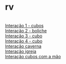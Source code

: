 # rv
<br><a href="https://paulohscwb.github.io/visualizacao-cientifica/modulo8/exemplo18a.htm" target="_blank">Interação 1 - cubos</a>
<br><a href="https://paulohscwb.github.io/visualizacao-cientifica/modulo8/exemplo21.htm" target="_blank">Interação 2 - boliche</a>
<br><a href="exemplo18b.htm" target="_blank">Interação 3 - cubo</a>
<br><a href="exemplo18c.htm" target="_blank">Interação 4 - cubo</a>
<br><a href="https://paulohscwb.github.io/visualizacao-cientifica/modulo8/exemplo19a.htm" target="_blank">Interação caverna</a>
<br><a href="https://paulohscwb.github.io/visualizacao-cientifica/modulo8/exemplo19b.htm" target="_blank">Interação igreja</a>
<br><a href="https://paulohscwb.github.io/visualizacao-cientifica/modulo8/exemplo18a1.htm" target="_blank">Interação cubos com a mão</a>
